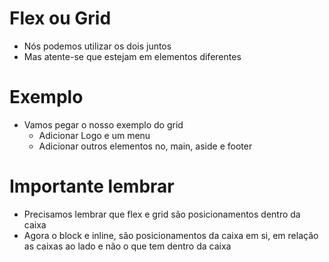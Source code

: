 # Flex ou Grid

  - Nós podemos utilizar os dois juntos
  - Mas atente-se que estejam em elementos diferentes

# Exemplo

  - Vamos pegar o nosso exemplo do grid
    * Adicionar Logo e um menu
    * Adicionar outros elementos no, main, aside e footer

# Importante lembrar

  - Precisamos lembrar que flex e grid são posicionamentos
    dentro da caixa
  - Agora o block e inline, são posicionamentos da caixa em si,
    em relação as caixas ao lado e não o que tem dentro da caixa